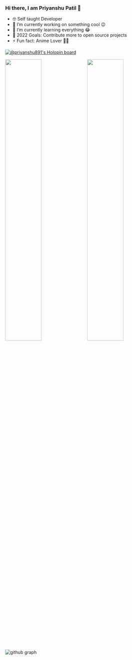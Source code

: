 ### Hi there, I am Priyanshu Patil 👋

- 🤓 Self taught Developer 
- 🔭 I’m currently working on something cool 😉
- 🌱 I’m currently learning everything 😂
- 🎯 2022 Goals: Contribute more to open source projects
- ⚡ Fun fact: Anime Lover 🐱‍👤

[![@priyanshu891's Holopin board](https://holopin.io/api/user/board?user=priyanshu891)](https://holopin.io/@priyanshu891)

<img  src="https://github-readme-stats.vercel.app/api?username=Priyanshup891&count_private=true&show_icons=true&hide_border=true&theme=react" width="48%" align="right" >
<img  src="https://github-readme-streak-stats.herokuapp.com/?user=Priyanshup891&theme=react" width="48%" >
<br>

![github graph](https://activity-graph.herokuapp.com/graph?username=Priyanshup891&theme=react-dark)
